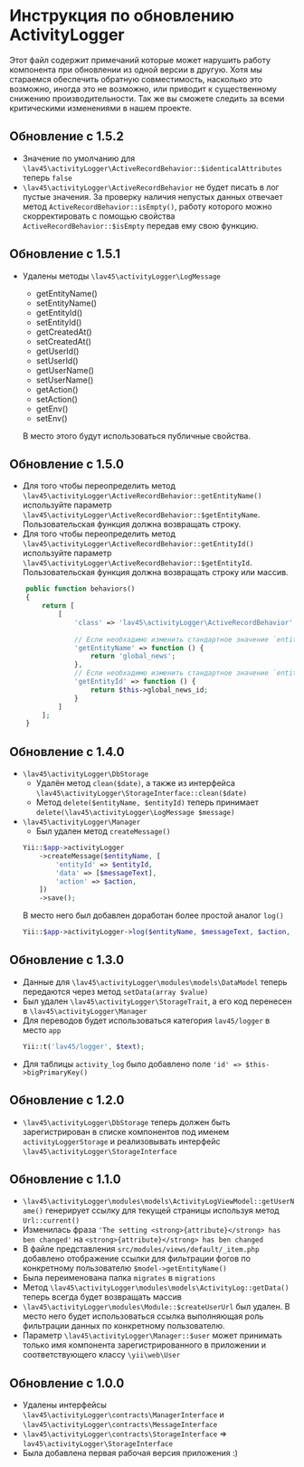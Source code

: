 Инструкция по обновлению ActivityLogger
=======================================

Этот файл содержит примечаний которые может нарушить работу компонента при обновлении из одной версии в другую. Хотя мы стараемся обеспечить обратную совместимость, насколько это возможно, иногда это не возможно, или приводит к существенному снижению производительности. Так же вы сможете следить за всеми критическими изменениями в нашем проекте.


Обновление с 1.5.2
------------------
* Значение по умолчанию для `\lav45\activityLogger\ActiveRecordBehavior::$identicalAttributes` теперь `false`
* `\lav45\activityLogger\ActiveRecordBehavior` не будет писать в лог пустые значения. За проверку наличия непустых данных отвечает метод `ActiveRecordBehavior::isEmpty()`, работу которого можно скорректировать с помощью свойства `ActiveRecordBehavior::$isEmpty` передав ему свою функцию.


Обновление с 1.5.1
------------------
* Удалены методы `\lav45\activityLogger\LogMessage`
    * getEntityName()
    * setEntityName()
    * getEntityId()
    * setEntityId()
    * getCreatedAt()
    * setCreatedAt()
    * getUserId()
    * setUserId()
    * getUserName()
    * setUserName()
    * getAction()
    * setAction()
    * getEnv()
    * setEnv()
    
    В место этого будут использоваться публичные свойства.


Обновление с 1.5.0
------------------
* Для того чтобы переопределить метод `\lav45\activityLogger\ActiveRecordBehavior::getEntityName()` используйте параметр `\lav45\activityLogger\ActiveRecordBehavior::$getEntityName`. Пользовательская функция должна возвращать строку. 
* Для того чтобы переопределить метод `\lav45\activityLogger\ActiveRecordBehavior::getEntityId()` используйте параметр `\lav45\activityLogger\ActiveRecordBehavior::$getEntityId`. Пользовательская функция должна возвращать строку или массив.

```php
    public function behaviors()
    {
        return [
            [
                'class' => 'lav45\activityLogger\ActiveRecordBehavior',
             
                // Если необхадимо изменить стандартное значение `entityName`
                'getEntityName' => function () {
                    return 'global_news';
                },
                // Если необхадимо изменить стандартное значение `entityId`
                'getEntityId' => function () {
                    return $this->global_news_id;
                }
            ]
        ];
    }
```


Обновление с 1.4.0
------------------
* `\lav45\activityLogger\DbStorage`
    * Удалён метод `clean($date)`, а также из интерфейса `\lav45\activityLogger\StorageInterface::clean($date)`
    * Метод `delete($entityName, $entityId)` теперь принимает `delete(\lav45\activityLogger\LogMessage $message)`
* `\lav45\activityLogger\Manager`
    * Был удален метод `createMessage()`
    ```php
    Yii::$app->activityLogger
        ->createMessage($entityName, [
            'entityId' => $entityId,
            'data' => [$messageText],
            'action' => $action,
        ])
        ->save();
    ```
    В место него был добавлен доработан более простой аналог `log()`
    ```php
    Yii::$app->activityLogger->log($entityName, $messageText, $action, $entityId);
    ```


Обновление с 1.3.0
------------------
* Данные для `\lav45\activityLogger\modules\models\DataModel` теперь передаются через метод `setData(array $value)`
* Был удален `\lav45\activityLogger\StorageTrait`, а его код перенесен в `\lav45\activityLogger\Manager`
* Для переводов будет использоваться категория `lav45/logger` в место `app`
    ```php
    Yii::t('lav45/logger', $text);
    ```
* Для таблицы `activity_log` было добавлено поле `'id' => $this->bigPrimaryKey()` 


Обновление с 1.2.0
------------------
* `\lav45\activityLogger\DbStorage` теперь должен быть зарегистрирован в списке компонентов под именем `activityLoggerStorage` и реализовывать интерфейс `\lav45\activityLogger\StorageInterface`


Обновление с 1.1.0
------------------
* `\lav45\activityLogger\modules\models\ActivityLogViewModel::getUserName()` генерирует ссылку для текущей страницы используя метод `Url::current()`
* Изменилась фраза `'The setting <strong>{attribute}</strong> has ben changed'` на `<strong>{attribute}</strong> has ben changed`
* В файле представления `src/modules/views/default/_item.php` добавлено отображение ссылки для фильтрации фогов по конкретному пользователю `$model->getEntityName()`
* Была переименована папка `migrates` в `migrations`
* Метод `\lav45\activityLogger\modules\models\ActivityLog::getData()` теперь всегда будет возвращать массив
* `\lav45\activityLogger\modules\Module::$createUserUrl` был удален. В место него будет использоваться ссылка выполняющая роль фильтрации данных по конкретному пользователю.
* Параметр `\lav45\activityLogger\Manager::$user` может принимать только имя компонента зарегистрированного в приложении и соответствующего классу `\yii\web\User`


Обновление с 1.0.0
------------------
* Удалены интерфейсы `\lav45\activityLogger\contracts\ManagerInterface` и `\lav45\activityLogger\contracts\MessageInterface`
* `\lav45\activityLogger\contracts\StorageInterface` => `lav45\activityLogger\StorageInterface`
* Была добавлена первая рабочая версия приложения :)
